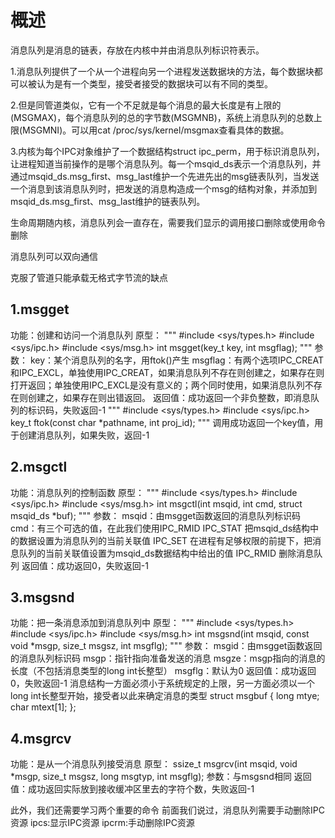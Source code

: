 # 概述
消息队列是消息的链表，存放在内核中并由消息队列标识符表示。

1.消息队列提供了一个从一个进程向另一个进程发送数据块的方法，每个数据块都可以被认为是有一个类型，接受者接受的数据块可以有不同的类型。

2.但是同管道类似，它有一个不足就是每个消息的最大长度是有上限的(MSGMAX)，每个消息队列的总的字节数(MSGMNB)，系统上消息队列的总数上限(MSGMNI)。可以用cat /proc/sys/kernel/msgmax查看具体的数据。

3.内核为每个IPC对象维护了一个数据结构struct ipc_perm，用于标识消息队列，让进程知道当前操作的是哪个消息队列。每一个msqid_ds表示一个消息队列，并通过msqid_ds.msg_first、msg_last维护一个先进先出的msg链表队列，当发送一个消息到该消息队列时，把发送的消息构造成一个msg的结构对象，并添加到msqid_ds.msg_first、msg_last维护的链表队列。


生命周期随内核，消息队列会一直存在，需要我们显示的调用接口删除或使用命令删除

消息队列可以双向通信

克服了管道只能承载无格式字节流的缺点

## 1.msgget
功能：创建和访问一个消息队列
原型：
"""
#include <sys/types.h>
#include <sys/ipc.h>
#include <sys/msg.h>
int msgget(key_t key, int msgflag);
"""
参数：
key：某个消息队列的名字，用ftok()产生
msgflag：有两个选项IPC_CREAT和IPC_EXCL，单独使用IPC_CREAT，如果消息队列不存在则创建之，如果存在则打开返回；单独使用IPC_EXCL是没有意义的；两个同时使用，如果消息队列不存在则创建之，如果存在则出错返回。
返回值：成功返回一个非负整数，即消息队列的标识码，失败返回-1
"""
#include <sys/types.h>
#include <sys/ipc.h>
key_t ftok(const char *pathname, int proj_id);
"""
调用成功返回一个key值，用于创建消息队列，如果失败，返回-1

## 2.msgctl
功能：消息队列的控制函数
原型：
"""
#include <sys/types.h>
#include <sys/ipc.h>
#include <sys/msg.h>
int msgctl(int msqid, int cmd, struct msqid_ds *buf);
"""
参数：
msqid：由msgget函数返回的消息队列标识码
cmd：有三个可选的值，在此我们使用IPC_RMID
IPC_STAT 把msqid_ds结构中的数据设置为消息队列的当前关联值
IPC_SET  在进程有足够权限的前提下，把消息队列的当前关联值设置为msqid_ds数据结构中给出的值
IPC_RMID 删除消息队列
返回值：成功返回0，失败返回-1

## 3.msgsnd
功能：把一条消息添加到消息队列中
原型：
"""
#include <sys/types.h>
#include <sys/ipc.h>
#include <sys/msg.h>
int msgsnd(int msqid, const void *msgp, size_t msgsz, int msgflg);
"""
参数：
msgid：由msgget函数返回的消息队列标识码
msgp：指针指向准备发送的消息
msgze：msgp指向的消息的长度（不包括消息类型的long int长整型）
msgflg：默认为0
返回值：成功返回0，失败返回-1
消息结构一方面必须小于系统规定的上限，另一方面必须以一个long
int长整型开始，接受者以此来确定消息的类型
struct msgbuf
{
     long mtye;
     char mtext[1];
};

## 4.msgrcv
功能：是从一个消息队列接受消息
原型：
ssize_t msgrcv(int msqid, void *msgp, size_t msgsz, long msgtyp, int msgflg);
参数：与msgsnd相同
返回值：成功返回实际放到接收缓冲区里去的字符个数，失败返回-1

此外，我们还需要学习两个重要的命令
前面我们说过，消息队列需要手动删除IPC资源
ipcs:显示IPC资源
ipcrm:手动删除IPC资源 



